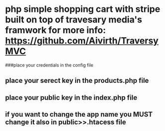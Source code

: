 # php simple shopping cart with stripe built on top of travesary media's framwork for more info: https://github.com/Aivirth/TraversyMVC



###place your credentials in the config file

## place your serect key in the products.php file

## place your public key in the index.php file  

## if you want to change the app name you **MUST** change it also in public>>.htacess file 

